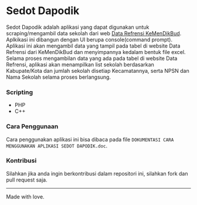 # Sedot Dapodik
Sedot Dapodik adalah aplikasi yang dapat digunakan untuk scraping/mengambil data sekolah dari web [Data Refrensi KeMenDikBud](https://referensi.data.kemdikbud.go.id/index11.php).
Aplkikasi ini dibangun dengan UI berupa console(command prompt). Aplikasi ini akan mengambil data yang tampil pada tabel di website Data Refrensi dari KeMenDikBud dan menyimpannya kedalam bentuk file excel.
Selama proses mengambilan data yang ada pada tabel di website Data Refrensi, aplikasi akan menampilkan list sekolah berdasarkan Kabupate/Kota dan jumlah sekolah disetiap Kecamatannya,
serta NPSN dan Nama Sekolah selama proses berlangsung.

### Scripting
- PHP
- C++

### Cara Penggunaan
Cara penggunakan aplikasi ini bisa dibaca pada file `DOKUMENTASI CARA MENGGUNAKAN APLIKASI SEDOT DAPODIK.doc`.

### Kontribusi
Silahkan jika anda ingin berkontribusi dalam repositori ini, silahkan fork dan pull request saja.

---
Made with love.
